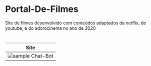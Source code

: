 # Portal-De-Filmes

Site de filmes desenvolvido com conteúdos adaptados da netflix, do youtube, e do adorocinema no ano de 2020

# 
|Site|
| --- |
| ![sample Chat-Bot](blob:https://tenor.com/eba809df-05c6-4914-a0eb-f2f59924a099) | 
